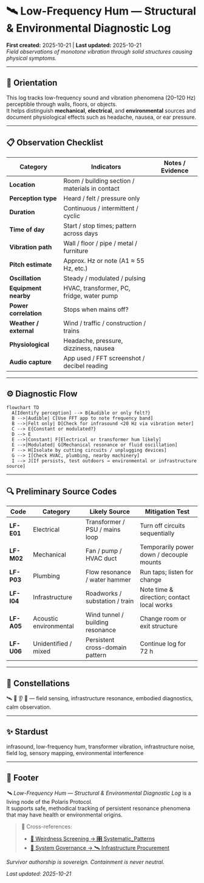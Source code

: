 # 🛰️ Low-Frequency Hum — Structural & Environmental Diagnostic Log  
**First created:** 2025-10-21 | **Last updated:** 2025-10-21  
*Field observations of monotone vibration through solid structures causing physical symptoms.*

---

## 🧭 Orientation  
This log tracks low-frequency sound and vibration phenomena (20–120 Hz) perceptible through walls, floors, or objects.  
It helps distinguish **mechanical**, **electrical**, and **environmental** sources and document physiological effects such as headache, nausea, or ear pressure.

---

## 📋 Observation Checklist  

| Category | Indicators | Notes / Evidence |
|-----------|-------------|------------------|
| **Location** | Room / building section / materials in contact |  |
| **Perception type** | Heard / felt / pressure only |  |
| **Duration** | Continuous / intermittent / cyclic |  |
| **Time of day** | Start / stop times; pattern across days |  |
| **Vibration path** | Wall / floor / pipe / metal / furniture |  |
| **Pitch estimate** | Approx. Hz or note (A1 ≈ 55 Hz, etc.) |  |
| **Oscillation** | Steady / modulated / pulsing |  |
| **Equipment nearby** | HVAC, transformer, PC, fridge, water pump |  |
| **Power correlation** | Stops when mains off? |  |
| **Weather / external** | Wind / traffic / construction / trains |  |
| **Physiological** | Headache, pressure, dizziness, nausea |  |
| **Audio capture** | App used / FFT screenshot / decibel reading |  |

---

## ⚙️ Diagnostic Flow  

```mermaid
flowchart TD
  A[Identify perception] --> B{Audible or only felt?}
  B -->|Audible| C[Use FFT app to note frequency band]
  B -->|Felt only| D[Check for infrasound <20 Hz via vibration meter]
  C --> E{Constant or modulated?}
  D --> E
  E -->|Constant| F[Electrical or transformer hum likely]
  E -->|Modulated| G[Mechanical resonance or fluid oscillation]
  F --> H[Isolate by cutting circuits / unplugging devices]
  G --> I[Check HVAC, plumbing, nearby machinery]
  I --> J[If persists, test outdoors → environmental or infrastructure source]
```

---

## 🔍 Preliminary Source Codes  

| Code | Category | Likely Source | Mitigation Test |
|------|-----------|----------------|-----------------|
| **LF-E01** | Electrical | Transformer / PSU / mains loop | Turn off circuits sequentially |
| **LF-M02** | Mechanical | Fan / pump / HVAC duct | Temporarily power down / decouple mounts |
| **LF-P03** | Plumbing | Flow resonance / water hammer | Run taps; listen for change |
| **LF-I04** | Infrastructure | Roadworks / substation / train | Note time & direction; contact local works |
| **LF-A05** | Acoustic environmental | Wind tunnel / building resonance | Change room or exit structure |
| **LF-U06** | Unidentified / mixed | Persistent cross-domain pattern | Continue log for 72 h |

---

## 🌌 Constellations  
🛰️ 🧭 👂 🪷 — field sensing, infrastructure resonance, embodied diagnostics, calm observation.

---

## ✨ Stardust  
infrasound, low-frequency hum, transformer vibration, infrastructure noise, field log, sensory mapping, environmental interference

---

## 🏮 Footer  
*🛰️ Low-Frequency Hum — Structural & Environmental Diagnostic Log* is a living node of the Polaris Protocol.  
It supports safe, methodical tracking of persistent resonance phenomena that may have health or environmental origins.

> 📡 Cross-references:  
> - [👾 Weirdness Screening → 🎛 Systematic_Patterns](../../👾_Weirdness_Screening/🎛_systematic_patterns.md)  
> - [🧭 System Governance → 🛰 Infrastructure Procurement](../../Big_Picture_Protocols/🌀_System_Governance/🛰️_Infrastructure_Procurement/README.md)  

*Survivor authorship is sovereign. Containment is never neutral.*  

_Last updated: 2025-10-21_
